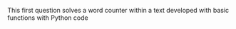 This first question solves a word counter within a text developed with basic functions with Python code